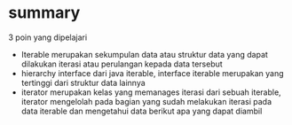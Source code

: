 # summary

3 poin yang dipelajari

- Iterable merupakan sekumpulan data atau struktur data yang dapat dilakukan iterasi atau perulangan kepada data tersebut
- hierarchy interface dari java iterable, interface iterable merupakan yang tertinggi dari struktur data lainnya
- iterator merupakan kelas yang memanages iterasi dari sebuah iterable, iterator mengelolah pada bagian yang sudah melakukan iterasi pada data iterable dan mengetahui data berikut apa yang dapat diambil